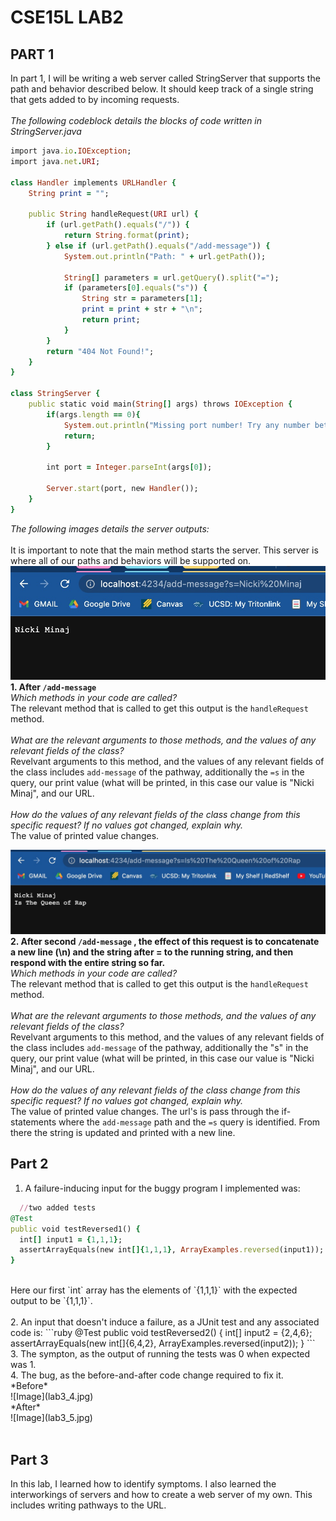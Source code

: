 # CSE15L LAB2
## PART 1
In part 1, I will be writing a web server called StringServer that supports the path and behavior described below. It should keep track of a single string that gets added to by incoming requests. <br>
<br>
*The following codeblock details the blocks of code written in StringServer.java* <br>
```ruby
import java.io.IOException;
import java.net.URI;

class Handler implements URLHandler {
    String print = "";

    public String handleRequest(URI url) {
        if (url.getPath().equals("/")) {
            return String.format(print);
        } else if (url.getPath().equals("/add-message")) {
            System.out.println("Path: " + url.getPath());

            String[] parameters = url.getQuery().split("=");
            if (parameters[0].equals("s")) {
                String str = parameters[1];
                print = print + str + "\n";
                return print;
            }
        }
        return "404 Not Found!";
    }
}

class StringServer {
    public static void main(String[] args) throws IOException {
        if(args.length == 0){
            System.out.println("Missing port number! Try any number between 1024 to 49151");
            return;
        }

        int port = Integer.parseInt(args[0]);

        Server.start(port, new Handler());
    }
}
```
*The following images details the server outputs:* <br>
<br>
It is important to note that the main method starts the server. This server is where all of our paths and behaviors will be supported on.
![Image](lab2_8.jpg) <br>
**1. After `/add-message`** <br>
*Which methods in your code are called?*<br>
The relevant method that is called to get this output is the `handleRequest` method. <br>
<br>
*What are the relevant arguments to those methods, and the values of any relevant fields of the class?* <br>
Revelvant arguments to this method, and the values of any relevant fields of the class includes `add-message` of the pathway, additionally the `=s` in the query, our print value (what will be printed, in this case our value is "Nicki Minaj", and our URL. <br>
<br>
*How do the values of any relevant fields of the class change from this specific request? If no values got changed, explain why.* <br>
The value of printed value changes.  


![Image](lab2_10.jpg) <br>
**2. After second `/add-message` , the effect of this request is to concatenate a new line (\n) and the string after = to the running string, and then respond with the entire string so far.** <br>
*Which methods in your code are called?*<br>
The relevant method that is called to get this output is the `handleRequest` method. <br>
<br>
*What are the relevant arguments to those methods, and the values of any relevant fields of the class?* <br>
Revelvant arguments to this method, and the values of any relevant fields of the class includes `add-message` of the pathway, additionally the "s" in the query, our print value (what will be printed, in this case our value is "Nicki Minaj", and our URL. <br>
<br>
*How do the values of any relevant fields of the class change from this specific request? If no values got changed, explain why.* <br>
The value of printed value changes. The url's is pass through the if-statements where the `add-message` path and the `=s` query is identified. From there the string is updated and printed with a new line.

## Part 2
1. A failure-inducing input for the buggy program I implemented was: <br>
```ruby
  //two added tests
@Test
public void testReversed1() {
  int[] input1 = {1,1,1};
  assertArrayEquals(new int[]{1,1,1}, ArrayExamples.reversed(input1));
}
```
<br>
Here our first `int` array has the elements of `{1,1,1}` with the expected output to be `{1,1,1}`. <br>
<br>
2. An input that doesn't induce a failure, as a JUnit test and any associated code is:
```ruby
@Test
public void testReversed2() {
  int[] input2 = {2,4,6};
  assertArrayEquals(new int[]{6,4,2}, ArrayExamples.reversed(input2));
}
```
<br>
3. The sympton, as the output of running the tests was 0 when expected was 1. <br>
4. The bug, as the before-and-after code change required to fix it. <br>
*Before* <br>
![Image](lab3_4.jpg) <br>
*After* <br>
![Image](lab3_5.jpg) <br>
<br>

## Part 3
In this lab, I learned how to identify symptoms. I also learned the interworkings of servers and how to create a web server of my own. This includes writing pathways to the URL.
